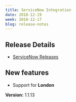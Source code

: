 ```yaml
---
title: ServiceNow Integration
date: 2018-12-19
week: 2018-12-17
blog: release-notes
---
```


## Release Details

* [ServiceNow Releases](/servicenow/releases.html)

## New features

* Support for **London**

**Version:** 1.1.13